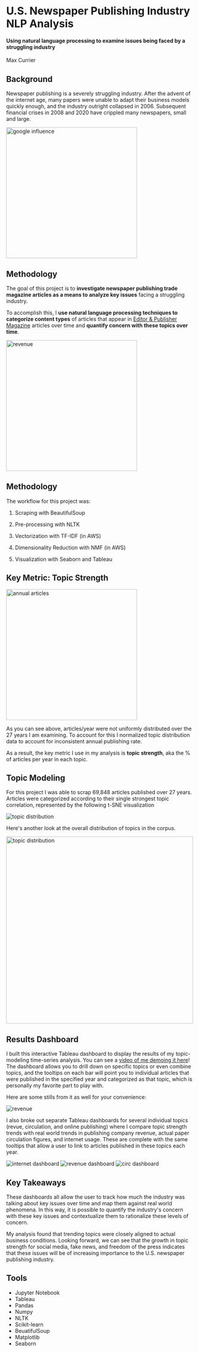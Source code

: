 # U.S. Newspaper Publishing Industry NLP Analysis

#### Using natural language processing to examine issues being faced by a struggling industry

Max Currier

## Background

Newspaper publishing is a severely struggling industry. After the advent of the internet age, many papers were unable to adapt their business models quickly enough, and the industry outright collapsed in 2006. Subsequent financial crises in 2008 and 2020 have crippled many newspapers, small and large.

<img src="viz/google.png" alt="google influence" width="350"/>

## Methodology

The goal of this project is to **investigate newspaper publishing trade magazine articles as a means to analyze key issues** facing a struggling industry.

To accomplish this, I **use natural language processing techniques to categorize content types** of articles that appear in [Editor & Publisher Magazine](http://editorandpublisher.com/) articles over time and **quantify concern with these topics over time**.

<img src="viz/ep_example.png" alt="revenue" width="350"/>

## Methodology

The workflow for this project was:

1. Scraping with BeautifulSoup

2. Pre-processing with NLTK

3. Vectorization with TF-IDF (in AWS)

4. Dimensionality Reduction with NMF (in AWS)

5. Visualization with Seaborn and Tableau

## Key Metric: Topic Strength

<img src="viz/annual_articles.svg" alt="annual articles" width="350"/>

As you can see above, articles/year were not uniformly distributed over the 27 years I am examining. To account for this I normalized topic distribution data to account for inconsistent annual publishing rate.

As a result, the key metric I use in my analysis is **topic strength**, aka the % of articles per year in each topic.

## Topic Modeling

For this project I was able to scrap 69,848 articles published over 27 years. Articles were categorized according to their single strongest topic correlation, represented by the following t-SNE visualization

<img src="viz/tsne.svg" alt="topic distribution"/>



Here's another look at the overall distribution of topics in the corpus.


<img src="viz/topic_dist.svg" alt="topic distribution" width="500"/>

## Results Dashboard

I built this interactive Tableau dashboard to display the results of my topic-modeling time-series analysis. You can see a [video of me demoing it here](https://drive.google.com/file/d/1yiYviTBQvyOtL8GwmdRBP7VkFh92x5ed/view?usp=sharing)! The dashboard allows you to drill down on specific topics or even combine topics, and the tooltips on each bar will point you to individual articles that were published in the specified year and categorized as that topic, which is personally my favorite part to play with.

 Here are some stills from it as well for your convenience:

<img src="viz/Topic Bars - SELECT.png" alt="revenue"/>

I also broke out separate Tableau dashboards for several individual topics (revue, circulation, and online publishing) where I compare topic strength trends with real world trends in publishing company revenue, actual paper circulation figures, and internet usage. These are complete with the same tooltips that allow a user to link to articles published in these topics each year.

<img src="viz/Internet Dashboard.png" alt="internet dashboard"/>
<img src="viz/Revenue Dashboard.png" alt="revenue dashboard"/>
<img src="viz/Circulation Dashboard.png" alt="circ dashboard"/>

## Key Takeaways

These dashboards all allow the user to track how much the industry was talking about key issues over time and map them against real world phenomena. In this way, it is possible to quantify the industry's concern with these key issues and contextualize them to rationalize these levels of concern.

My analysis found that trending topics were closely aligned to actual business conditions. Looking forward, we can see that the growth in topic strength for social media, fake news, and freedom of the press indicates that these issues will be of increasing importance to the U.S. newspaper publishing industry.

## Tools
* Jupyter Notebook
* Tableau
* Pandas
* Numpy
* NLTK
* Scikit-learn
* BeuatifulSoup
* Matplotlib
* Seaborn
